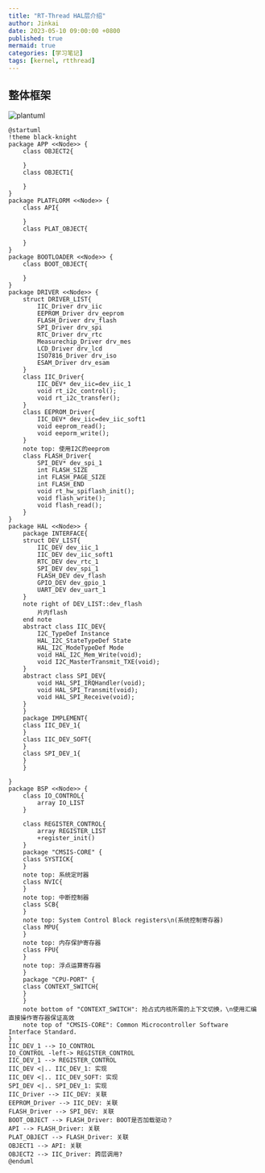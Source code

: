 ```yaml
---
title: "RT-Thread HAL层介绍"
author: Jinkai
date: 2023-05-10 09:00:00 +0800
published: true
mermaid: true
categories: [学习笔记]
tags: [kernel, rtthread]
---
```


## 整体框架

![plantuml](https://www.plantuml.com/plantuml/png/ZLPRRzn457xVNp7agGLjfUG1K2Yb6w_J67RNndRJWYfPhZsRM5tRg_6aLRH4QajBqa129KeQIg5HnIK89MbKBa5Db3-pzcwU-XSOx-LaV5b4NkATx_lEcNCvCtCne2QX2swZy0QTnov6rnkcTQDumtFcvccXoRxDEOnAYeBEdw_vDhvm0RKAYFrP3JC8a3preIZe4wr2RsqfWum3iWJ6b4f9dwx8QZNVP4cHSip58gDlCyVab2ph5RbK5jLycmnFgn4dBwlIR5OQKB9WqG5eL2IDQT7WJv84eqoScvWWczmq7CS2I1GLLQxoACPDuhj0cAwKj1aUhxCzpWEiAH8F1aq785LFU2NK0gYApM21O6lUQV8K5mT0gGXb7cfODa2I9h_pxlZRYP027s1HAoK32amtNI4k9QaqYRDl8XltalJ-uByn3fIRlcCZGWrdmZ8itwF4Rvmv-rukJ8df1NLC69xn3bd_dni8_3fDRQ9V9eDWqsOUCfXFNECMSIXEklTyYX7rcvEeVNJSURGjJGYT9_VwjhZzyKLl9MeDssELvlBYU7GWqgHFnPnbfNH978M9jN8cW_EtOW-zNZCSpw6P6FiGX9Z583NfyPifLTB3CuIacYwgqoL1JCwKE9ipK6mLGOECGg1oC1A04dggWzocKWi325Xo-YufaWpGNDFnETtbage3jc0Ioh1K8v3us4H-7IASdCpww3nO3h-uVxg6FRkdxlqmhxCScHRbfehPuX8r8HZwOXENSHr9Na1Dpy80ia8OCK6Z9iL3LlmZIwdwDZ3YxsIzWOLTuqgl8-BbT5Vq66P0CT7ZqNGTQkXNHPwwb1VJe3AjhCiOaTIFPqpFRc2IvnDeGu__ILAnXTd4PNUqb6pIgb8Hgs9jq8-9p1lZBL2a8KsUrfCeX0T2SCXVLzg8wvJrdY3NT5Mkd2R79CHSZ96udGQsE8agNcBheZfA27Wi1-mjWkUSk723eo0dAMD2LPEqeY2hubXYazedcYu97xLo3y7EorUTLy_2tIVHux_2xxOvMMrM4l8rxOETQ6CdMlyrN4bfD64gNw8jiisxIEXV66YguLitq32cu9ftfh-FWSszU-7E9hDybZDTLIxdcsQZoTZjun-YrPz0oP_aeuJHdxkTk_zqZnzsTX-3C3UnokMY8gjwCgrn_SIhkg5TaNHX1bma7LttAVNT-80PI_B7cF_Lv-7QLdZuDOiWsZg87jm-UNgRtKNjWzNsmPVHndAuiXojFNzz-DKrhtzNHVlBdSEDplT_HEi_Hz-ijO-UmhvP_DszEoU_RqRVhYJYPBuJhJ79Yk2wleUgZaNymGtEXXTfVftUCWb6aaSngPiMZayYppQ9VIv-VC5yeMBn0jVvXTDFL6pWEcLekicJuf4mEl_PkNC8kAoskpzsrbzaO1XcOCGp30mOQ82vvn_pFpJ1uFilktSU5U0nCf8nk8A0CFG11Ex5siDvmIIAqMXpBtpuIxYwrJqwElbjFrpTVdtuh51If0mVZ7AFwD6aFjvFBBEMMf-0S8Qoxj_RuVxTxelFMKDzKBY8FNl1RVmB)

```plantuml
@startuml
!theme black-knight
package APP <<Node>> {
    class OBJECT2{

    }
    class OBJECT1{

    }
}
package PLATFLORM <<Node>> {
    class API{

    }
    class PLAT_OBJECT{

    }
}
package BOOTLOADER <<Node>> {
    class BOOT_OBJECT{

    } 
}
package DRIVER <<Node>> {
    struct DRIVER_LIST{
        IIC_Driver drv_iic
        EEPROM_Driver drv_eeprom
        FLASH_Driver drv_flash
        SPI_Driver drv_spi
        RTC_Driver drv_rtc
        Measurechip_Driver drv_mes
        LCD_Driver drv_lcd
        ISO7816_Driver drv_iso
        ESAM_Driver drv_esam
    }
    class IIC_Driver{
        IIC_DEV* dev_iic=dev_iic_1
        void rt_i2c_control();
        void rt_i2c_transfer();
    }
    class EEPROM_Driver{
        IIC_DEV* dev_iic=dev_iic_soft1
        void eeprom_read();
        void eeporm_write();
    }
    note top: 使用I2C的eeprom
    class FLASH_Driver{
        SPI_DEV* dev_spi_1
        int FLASH_SIZE
        int FLASH_PAGE_SIZE
        int FLASH_END
        void rt_hw_spiflash_init();
        void flash_write();
        void flash_read();
    }
}
package HAL <<Node>> {
    package INTERFACE{
    struct DEV_LIST{
        IIC_DEV dev_iic_1
        IIC_DEV dev_iic_soft1
        RTC_DEV dev_rtc_1
        SPI_DEV dev_spi_1
        FLASH_DEV dev_flash
        GPIO_DEV dev_gpio_1
        UART_DEV dev_uart_1
    }
    note right of DEV_LIST::dev_flash
        片内flash
    end note
    abstract class IIC_DEV{
        I2C_TypeDef Instance
        HAL_I2C_StateTypeDef State
        HAL_I2C_ModeTypeDef Mode
        void HAL_I2C_Mem_Write(void);
        void I2C_MasterTransmit_TXE(void);
    }
    abstract class SPI_DEV{
        void HAL_SPI_IRQHandler(void);
        void HAL_SPI_Transmit(void);
        void HAL_SPI_Receive(void);
    }
    }
    package IMPLEMENT{
    class IIC_DEV_1{
    }
    class IIC_DEV_SOFT{
    }
    class SPI_DEV_1{
    }
    }

}
package BSP <<Node>> {
    class IO_CONTROL{
        array IO_LIST
    }

    class REGISTER_CONTROL{
        array REGISTER_LIST
        +register_init()
    }
    package "CMSIS-CORE" {
    class SYSTICK{
    }
    note top: 系统定时器
    class NVIC{
    }
    note top: 中断控制器
    class SCB{
    }
    note top: System Control Block registers\n(系统控制寄存器)
    class MPU{
    }
    note top: 内存保护寄存器
    class FPU{
    }
    note top: 浮点运算寄存器
    }
    package "CPU-PORT" {
    class CONTEXT_SWITCH{
    }
    }
    note bottom of "CONTEXT_SWITCH": 抢占式内核所需的上下文切换，\n使用汇编直接操作寄存器保证高效
    note top of "CMSIS-CORE": Common Microcontroller Software Interface Standard. 
}
IIC_DEV_1 --> IO_CONTROL
IO_CONTROL -left-> REGISTER_CONTROL
IIC_DEV_1 --> REGISTER_CONTROL
IIC_DEV <|.. IIC_DEV_1: 实现
IIC_DEV <|.. IIC_DEV_SOFT: 实现
SPI_DEV <|.. SPI_DEV_1: 实现
IIC_Driver --> IIC_DEV: 关联
EEPROM_Driver --> IIC_DEV: 关联
FLASH_Driver --> SPI_DEV: 关联
BOOT_OBJECT --> FLASH_Driver: BOOT是否加载驱动？
API --> FLASH_Driver: 关联
PLAT_OBJECT --> FLASH_Driver: 关联
OBJECT1 --> API: 关联
OBJECT2 --> IIC_Driver: 跨层调用?
@enduml
```
